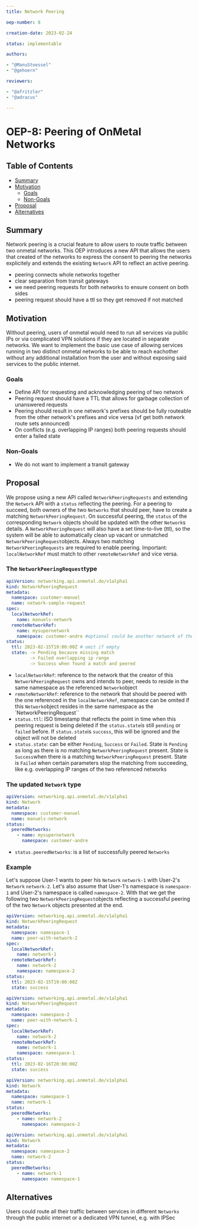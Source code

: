 ```yaml
---
title: Network Peering

oep-number: 8

creation-date: 2023-02-24

status: implementable

authors:

- "@ManuStoessel"
- "@gehoern"

reviewers:

- "@afritzler"
- "@adracus"

---
```


# OEP-8: Peering of OnMetal Networks

## Table of Contents

- [Summary](#summary)
- [Motivation](#motivation)
    - [Goals](#goals)
    - [Non-Goals](#non-goals)
- [Proposal](#proposal)
- [Alternatives](#alternatives)

## Summary

Network peering is a crucial feature to allow users to route traffic between two onmetal networks. This OEP introduces a new API that allows the users that created of the networks to express the consent to peering the networks explicitely and extends the existing `Network` API to reflect an active peering.

- peering connects whole networks together
- clear separation from transit gateways
- we need peering requests for both networks to ensure consent on both sides
- peering request should have a ttl so they get removed if not matched

## Motivation

Without peering, users of onmetal would need to run all services via public IPs or via complicated VPN solutions if they are located in separate networks.
We want to implement the basic use case of allowing services running in two distinct onmetal networks to be able to reach eachother without any additional installation from the user and without exposing said services to the public internet.

### Goals

* Define API for requesting and acknowledging peering of two network
* Peering request should have a TTL that allows for garbage collection of unanswered requests
* Peering should result in one network's prefixes should be fully routeable from the other network's prefixes and vice versa (vf get both network route sets announced)
* On conflicts (e.g. overlapping IP ranges) both peering requests should enter a failed state

### Non-Goals

* We do not want to implement a transit gateway

## Proposal

We propose using a new API called `NetworkPeeringRequests` and extending the `Network` API with a `status` reflecting the peering. For a peering to succeed, both owners of the two `Networks` that should peer, have to create a matching `NetworkPeeringRequest`. On successful peering, the `status` of the corresponding `Network` objects should be updated with the other `Network`s details. A `NetworkPeeringRequest` will also have a set time-to-live (ttl), so the system will be able to automatically clean up vacant or unmatched `NetworkPeeringRequest`objects. Always two matching `NetworkPeeringRequests` are required to enable peering. Important: `localNetworkRef` must match to other `remoteNetworkRef` and vice versa.

### The `NetworkPeeringRequest`type

```yaml
apiVersion: networking.api.onmetal.de/v1alpha1
kind: NetworkPeeringRequest
metadata:
  namespace: customer-manuel
  name: network-sample-request
spec:
  localNetworkRef:
    name: manuels-network
  remoteNetworkRef:
    name: mysupernetwork
    namespace: customer-andre #optional could be another network of the same namespace
status:
  ttl: 2023-02-15T19:00:00Z # omit if empty
  state: -> Pending because missing match
         -> Failed overlapping ip range
         -> Success when found a match and peered
```

* `localNetworkRef`: reference to the network that the creator of this `NetworkPeeringRequest` owns and intends to peer, needs to reside in the same namespace as the referenced `Network`object
* `remoteNetworkRef`: reference to the network that should be peered with the one referenced in the `localNetworkRef`, namespace can be omited if this `Network`object resides in the same namespace as the `NetworkPeeringRequest``
* `status.ttl`: ISO timestamp that reflects the point in time when this peering request is being deleted if the `status.state`is still `pending` or `failed` before. If `status.state`is `success`, this will be ignored and the object will not be deleted
* `status.state`: can be either `Pending`, `Success` or `Failed`. State is `Pending` as long as there is no matching `NetworkPeeringRequest` present. State is `Success`when there is a matching `NetworkPeeringRequest` present. State is `Failed` when certain parameters stop the matching from succeeding, like e.g. overlapping IP ranges of the two referenced networks

### The updated `Network` type

```yaml
apiVersion: networking.api.onmetal.de/v1alpha1
kind: Network
metadata:
  namespace: customer-manuel
  name: manuels-network
status:
  peeredNetworks:
    - name: mysupernetwork
      namespace: customer-andre
```

* `status.peeredNetworks`: is a list of successfully peered `Networks`

### Example

Let's suppose User-1 wants to peer his `Network` `network-1` with User-2's `Network` `network-2`. Let's also assume that User-1's namespace is `namespace-1` and User-2's namespace is called `namespace-2`. With that we get the following two `NetworkPeeringRequest`objects reflecting a successful peering of the two `Network` objects presented at the end.

```yaml
apiVersion: networking.api.onmetal.de/v1alpha1
kind: NetworkPeeringRequest
metadata:
  namespace: namespace-1
  name: peer-with-network-2
spec:
  localNetworkRef:
    name: network-1
  remoteNetworkRef:
    name: network-2
    namespace: namespace-2
status:
  ttl: 2023-02-15T19:00:00Z 
  state: success
```

```yaml
apiVersion: networking.api.onmetal.de/v1alpha1
kind: NetworkPeeringRequest
metadata:
  namespace: namespace-2
  name: peer-with-network-1
spec:
  localNetworkRef:
    name: network-2
  remoteNetworkRef:
    name: network-1
    namespace: namespace-1
status:
  ttl: 2023-02-16T20:00:00Z 
  state: success
```

```yaml
apiVersion: networking.api.onmetal.de/v1alpha1
kind: Network
metadata:
  namespace: namespace-1
  name: network-1
status:
  peeredNetworks:
    - name: network-2
      namespace: namespace-2
```

```yaml
apiVersion: networking.api.onmetal.de/v1alpha1
kind: Network
metadata:
  namespace: namespace-2
  name: network-2
status:
  peeredNetworks:
    - name: network-1
      namespace: namespace-1
```

## Alternatives

Users could route all their traffic between services in different `Networks` through the public internet or a dedicated VPN tunnel, e.g. with IPSec